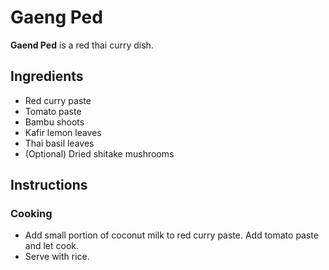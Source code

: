 # Gaeng Ped

**Gaend Ped** is a red thai curry dish.

## Ingredients

- Red curry paste
- Tomato paste
- Bambu shoots
- Kafir lemon leaves
- Thai basil leaves
- (Optional) Dried shitake mushrooms

## Instructions

### Cooking

- Add small portion of coconut milk to red curry paste. Add tomato paste and let
  cook.
- Serve with rice.
